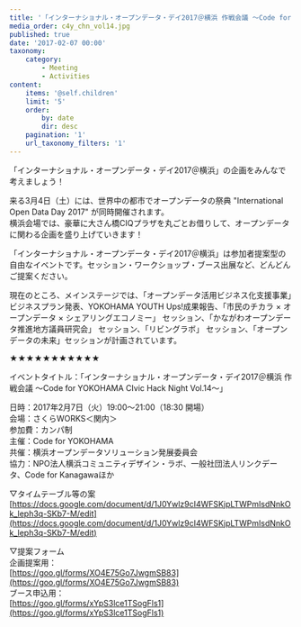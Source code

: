 ```yaml
---
title: '「インターナショナル・オープンデータ・デイ2017＠横浜 作戦会議 〜Code for YOKOHAMA - CIvic Hack Night Vol.14〜」'
media_order: c4y_chn_vol14.jpg
published: true
date: '2017-02-07 00:00'
taxonomy:
    category:
        - Meeting
        - Activities
content:
    items: '@self.children'
    limit: '5'
    order:
        by: date
        dir: desc
    pagination: '1'
    url_taxonomy_filters: '1'
---
```


「インターナショナル・オープンデータ・デイ2017＠横浜」の企画をみんなで考えましょう！  

来る3月4日（土）には、世界中の都市でオープンデータの祭典 "International Open Data Day 2017" が同時開催されます。  
横浜会場では、豪華に大さん橋CIQプラザを丸ごとお借りして、オープンデータに関わる企画を盛り上げていきます！  

「インターナショナル・オープンデータ・デイ2017＠横浜」は参加者提案型の自由なイベントです。セッション・ワークショップ・ブース出展など、どんどんご提案ください。  

現在のところ、メインステージでは、「オープンデータ活用ビジネス化支援事業」ビジネスプラン発表、YOKOHAMA YOUTH Ups!成果報告、「市民のチカラ × オープンデータ × シェアリングエコノミー」 セッション、「かながわオープンデータ推進地方議員研究会」 セッション、「リビングラボ」 セッション、「オープンデータの未来」セッションが計画されています。  

★★★★★★★★★★★

イベントタイトル：「インターナショナル・オープンデータ・デイ2017＠横浜 作戦会議 〜Code for YOKOHAMA CIvic Hack Night Vol.14〜」  

日時：2017年2月7日（火）19:00〜21:00（18:30 開場）  
会場：さくらWORKS＜関内＞  
参加費：カンパ制  
主催：Code for YOKOHAMA  
共催：横浜オープンデータソリューション発展委員会  
協力：NPO法人横浜コミュニティデザイン・ラボ、一般社団法人リンクデータ、Code for Kanagawaほか  

▽タイムテーブル等の案  
[https://docs.google.com/document/d/1J0Ywlz9cI4WFSKjpLTWPmIsdNnkOk_leph3q-SKb7-M/edit](https://docs.google.com/document/d/1J0Ywlz9cI4WFSKjpLTWPmIsdNnkOk_leph3q-SKb7-M/edit)  

▽提案フォーム  
企画提案用：  
[https://goo.gl/forms/XO4E75Go7JwgmSB83](https://goo.gl/forms/XO4E75Go7JwgmSB83)  
ブース申込用：  
[https://goo.gl/forms/xYpS3lce1TSogFls1](https://goo.gl/forms/xYpS3lce1TSogFls1)